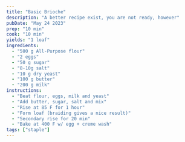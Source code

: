 ```yaml
---
title: "Basic Brioche"
description: "A better recipe exist, you are not ready, however"
pubDate: "May 24 2023"
prep: "10 min"
cook: "10 min"
yields: "1 loaf"
ingredients:
  - "500 g All-Purpose flour"
  - "2 eggs"
  - "50 g sugar"
  - "8-10g salt"
  - "10 g dry yeast"
  - "100 g butter"
  - "200 g milk"
instructions:
  - "Beat flour, eggs, milk and yeast"
  - "Add butter, sugar, salt and mix"
  - "Rise at 85 F for 1 hour"
  - "Form loaf (braiding gives a nice result)"
  - "Secondary rise for 20 min"
  - "Bake at 400 F w/ egg + creme wash"
tags: ["staple"]
---
```

